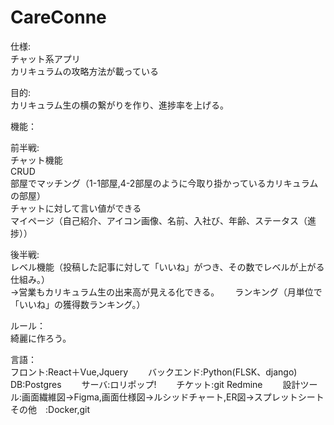 # CareConne

仕様:  
チャット系アプリ  
カリキュラムの攻略方法が載っている  

目的:  
カリキュラム生の横の繋がりを作り、進捗率を上げる。

機能：  

前半戦:  
チャット機能  
CRUD  
部屋でマッチング（1-1部屋,4-2部屋のように今取り掛かっているカリキュラムの部屋）  
チャットに対して言い値ができる  
マイページ（自己紹介、アイコン画像、名前、入社び、年齢、ステータス（進捗））  
  
後半戦:  
レベル機能（投稿した記事に対して「いいね」がつき、その数でレベルが上がる仕組み。）  
→営業もカリキュラム生の出来高が見える化できる。　　
ランキング（月単位で「いいね」の獲得数ランキング。）　　

ルール：  
綺麗に作ろう。　　

言語：  
フロント:React＋Vue,Jquery　　
バックエンド:Python(FLSK、django)　　
DB:Postgres　　
サーバ:ロリポップ!　　
チケット:git Redmine　　
設計ツール:画面繊維図→Figma,画面仕様図→ルシッドチャート,ER図→スプレットシート
その他　:Docker,git　　





